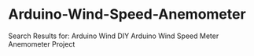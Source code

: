 # Arduino-Wind-Speed-Anemometer
Search Results for: Arduino Wind DIY Arduino Wind Speed Meter Anemometer Project

